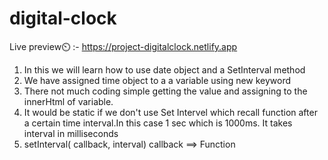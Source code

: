 # digital-clock
Live preview⏲️ :- https://project-digitalclock.netlify.app

1. In this we will learn how to use date object and a SetInterval method
2. We have assigned time object to a a variable using new keyword 
3. There not much coding simple getting the value and assigning to the innerHtml of variable.
4. It would be static if we don't use Set Intervel which recall function after a certain time interval.In this case 1 sec which is 1000ms. It takes interval in milliseconds
5. setInterval( callback, interval) callback ==> Function

